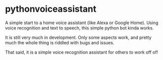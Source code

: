 # pythonvoiceassistant
A simple start to a home voice assistant (like Alexa or Google Home). Using voice recognition and text to speech, this simple python bot kinda works.


It is still very much in development. Only some aspects work, and pretty much the whole thing is riddled with bugs and issues.

That said, it is a simple voice recognition assistant for others to work off of!
